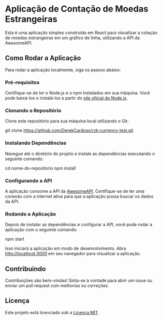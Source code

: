 # Aplicação de Contação de Moedas Estrangeiras

Esta é uma aplicação simples construída em React para visualizar a cotação de moedas estrangeiras em um gráfico de linha, utilizando a API da AwesomeAPI.

## Como Rodar a Aplicação

Para rodar a aplicação localmente, siga os passos abaixo:

### Pré-requisitos

Certifique-se de ter o Node.js e o npm instalados em sua máquina. Você pode baixá-los e instalá-los a partir do [site oficial do Node.js](https://nodejs.org/).

### Clonando o Repositório

Clone este repositório para sua máquina local utilizando o Git:

git clone https://github.com/DerekCardoso/rzk-currency-test.git

### Instalando Dependências

Navegue até o diretório do projeto e instale as dependências executando o seguinte comando:

cd nome-do-repositorio
npm install


### Configurando a API

A aplicação consome a API da [AwesomeAPI](https://docs.awesomeapi.com.br/api-de-moedas). Certifique-se de ter uma conexão com a internet ativa para que a aplicação possa buscar os dados da API.

### Rodando a Aplicação

Depois de instalar as dependências e configurar a API, você pode rodar a aplicação com o seguinte comando:

npm start


Isso iniciará a aplicação em modo de desenvolvimento. Abra [http://localhost:3000](http://localhost:3000) em seu navegador para visualizar a aplicação.

## Contribuindo

Contribuições são bem-vindas! Sinta-se à vontade para abrir um issue ou enviar um pull request com melhorias ou correções.

## Licença

Este projeto está licenciado sob a [Licença MIT](https://opensource.org/licenses/MIT).
